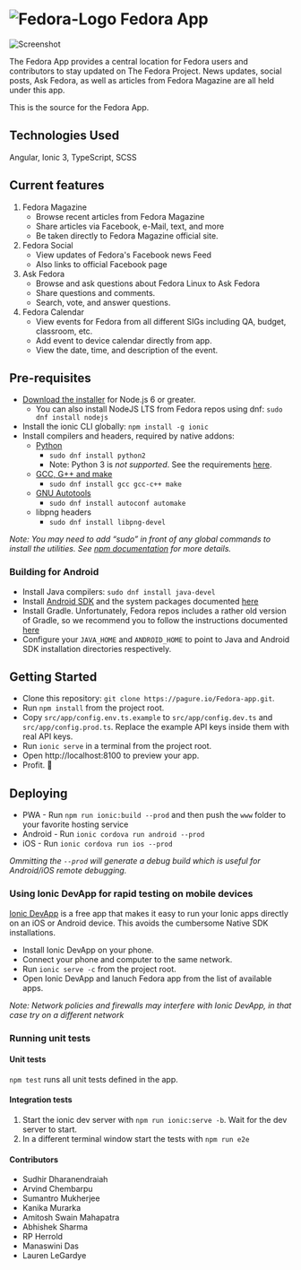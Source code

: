 # ![Fedora-Logo](https://pagure.io/Fedora-app/raw/master/f/Screenshots/FedoraLogo.png) Fedora App

![Screenshot](https://pagure.io/Fedora-app/raw/master/f/Screenshots/HomeScreen.png)

The Fedora App provides a central location for Fedora users and contributors to stay updated on The Fedora Project. News updates, social posts, Ask Fedora, as well as articles from Fedora Magazine are all held under this app.

This is the source for the Fedora App.

## Technologies Used

Angular, Ionic 3, TypeScript, SCSS

## Current features

1. Fedora Magazine
    * Browse recent articles from Fedora Magazine
    * Share articles via Facebook, e-Mail, text, and more
    * Be taken directly to Fedora Magazine official site.
2. Fedora Social
    * View updates of Fedora's Facebook news Feed
    * Also links to official Facebook page
3. Ask Fedora
    * Browse and ask questions about Fedora Linux to Ask Fedora
    * Share questions and comments.
    * Search, vote, and answer questions.
4. Fedora Calendar
    * View events for Fedora from all different SIGs including QA, budget, classroom, etc.
    * Add event to device calendar directly from app.
    * View the date, time, and description of the event.

## Pre-requisites

* [Download the installer](https://nodejs.org/) for Node.js 6 or greater.
  * You can also install NodeJS LTS from Fedora repos using dnf: `sudo dnf install nodejs`
* Install the ionic CLI globally: `npm install -g ionic`
* Install compilers and headers, required by native addons:
  * [Python](https://developer.fedoraproject.org/tech/languages/python/python-installation.html)
    * `sudo dnf install python2`
    * Note: Python 3 is _not supported_. See the requirements [here](https://github.com/nodejs/node-gyp#installation).
  * [GCC, G++ and make](https://developer.fedoraproject.org/tech/languages/c/c_installation.html)
    * `sudo dnf install gcc gcc-c++ make`
  * [GNU Autotools](https://developer.fedoraproject.org/tech/languages/c/autotools.html)
    * `sudo dnf install autoconf automake`
  * libpng headers
    * `sudo dnf install libpng-devel`

_Note: You may need to add “sudo” in front of any global commands to install the utilities. See [npm documentation](https://docs.npmjs.com/getting-started/fixing-npm-permissions) for more details._

### Building for Android

* Install Java compilers: `sudo dnf install java-devel`
* Install [Android SDK](https://developer.android.com/studio/index.html) and the system packages documented [here](https://developer.fedoraproject.org/start/sw/mobile-app/mobile-installation.html)
* Install Gradle. Unfortunately, Fedora repos includes a rather old version of Gradle, so we recommend you to follow the instructions documented [here](https://gradle.org/install/#with-a-package-manager)
* Configure your `JAVA_HOME` and `ANDROID_HOME` to point to Java and Android SDK installation directories respectively.

## Getting Started

* Clone this repository: `git clone https://pagure.io/Fedora-app.git`.
* Run `npm install` from the project root.
* Copy `src/app/config.env.ts.example` to `src/app/config.dev.ts` and `src/app/config.prod.ts`. Replace the example API keys inside them with real API keys.
* Run `ionic serve` in a terminal from the project root.
* Open http://localhost:8100 to preview your app.
* Profit. :tada:

## Deploying

* PWA - Run `npm run ionic:build --prod` and then push the `www` folder to your favorite hosting service
* Android - Run `ionic cordova run android --prod`
* iOS - Run `ionic cordova run ios --prod`

_Ommitting the `--prod` will generate a debug build which is useful for Android/iOS remote debugging._

### Using Ionic DevApp for rapid testing on mobile devices

[Ionic DevApp](https://ionicframework.com/docs/pro/devapp/) is a free app that makes it easy to run your Ionic apps directly on an iOS or Android device. This avoids the cumbersome Native SDK installations.

* Install Ionic DevApp on your phone.
* Connect your phone and computer to the same network.
* Run `ionic serve -c` from the project root.
* Open Ionic DevApp and lanuch Fedora app from the list of available apps.

_Note: Network policies and firewalls may interfere with Ionic DevApp, in that case try on a different network_

### Running unit tests

#### Unit tests
`npm test` runs all unit tests defined in the app.

#### Integration tests

1. Start the ionic dev server with `npm run ionic:serve -b`. Wait for the dev
   server to start.
2. In a different terminal window start the tests with `npm run e2e`

#### Contributors

* Sudhir Dharanendraiah
* Arvind Chembarpu
* Sumantro Mukherjee
* Kanika Murarka
* Amitosh Swain Mahapatra
* Abhishek Sharma
* RP Herrold
* Manaswini Das
* Lauren LeGardye